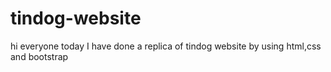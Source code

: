 # tindog-website
hi everyone today I have done a replica of tindog website by using html,css and bootstrap
